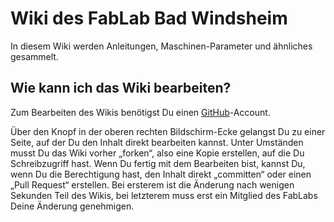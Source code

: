 # Wiki des FabLab Bad Windsheim

In diesem Wiki werden Anleitungen, Maschinen-Parameter und ähnliches gesammelt.

## Wie kann ich das Wiki bearbeiten?

Zum Bearbeiten des Wikis benötigst Du einen
[GitHub](https://github.com)-Account.

Über den Knopf in der oberen rechten Bildschirm-Ecke gelangst Du zu einer
Seite, auf der Du den Inhalt direkt bearbeiten kannst. Unter Umständen musst Du
das Wiki vorher „forken“, also eine Kopie erstellen, auf die Du Schreibzugriff
hast. Wenn Du fertig mit dem Bearbeiten bist, kannst Du, wenn Du die
Berechtigung hast, den Inhalt direkt „committen“ oder einen „Pull Request“
erstellen. Bei ersterem ist die Änderung nach wenigen Sekunden Teil des Wikis,
bei letzterem muss erst ein Mitglied des FabLabs Deine Änderung genehmigen.
